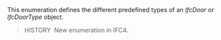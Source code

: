 ﻿This enumeration defines the different predefined types of an _IfcDoor_ or _IfcDoorType_ object.

> HISTORY&nbsp; New enumeration in IFC4.